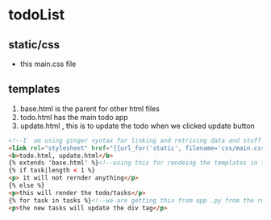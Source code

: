 # todoList
## static/css
- this main.css file
## templates
1. base.html is the parent for other html files
1. todo.html has the main todo app
1. update.html , this is to update the todo when we clicked update button
```html
<!--I  am using ginger syntax for linking and retriving data and stuff -->
<link rel="stylesheet" href="{{url_for('static', filename='css/main.css')}}"><!--for css linking-->
<b>todo.html, update.html</b>
{% extends 'base.html' %}<!--using this for rendeing the templates in the main template instead of having different templates for each-->
{% if task|length < 1 %}
<p> it will not rernder anything</p>
{% else %}
<p>this will render the todo/tasks</p>
{% for task in tasks %}<!--we are getting this from app .py from the route return-->
<p>the new tasks will update the div tag</p>
```
